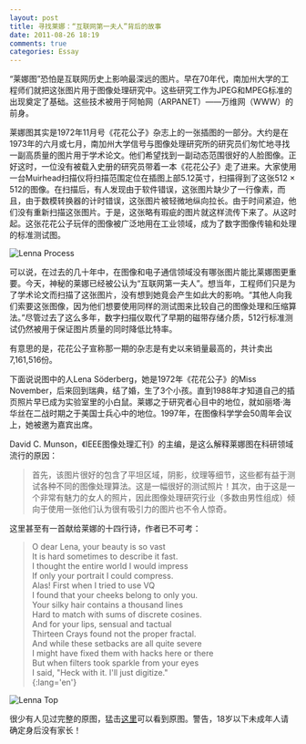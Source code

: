 ```yaml
---
layout: post
title: 寻找莱娜：“互联网第一夫人”背后的故事
date: 2011-08-26 18:19
comments: true
categories: Essay
---
```


“莱娜图”恐怕是互联网历史上影响最深远的图片。早在70年代，南加州大学的工程师们就把这张图片用于图像处理研究中。这些研究工作为JPEG和MPEG标准的出现奠定了基础。这些技术被用于阿帕网（ARPANET）——万维网（WWW）的前身。

莱娜图其实是1972年11月号《花花公子》杂志上的一张插图的一部分。大约是在1973年的六月或七月，南加州大学信号与图像处理研究所的研究员们匆忙地寻找一副高质量的图片用于学术论文。他们希望找到一副动态范围很好的人脸图像。正好这时，一位没有被载入史册的研究员带着一本《花花公子》走了进来。大家使用一台Muirhead扫描仪将扫描范围定位在插图上部5.12英寸，扫描得到了这张512 × 512的图像。在扫描后，有人发现由于软件错误，这张图片缺少了一行像素，而且，由于数模转换器的计时错误，这张图片被轻微地纵向拉长。由于时间紧迫，他们没有重新扫描这张图片。于是，这张略有瑕疵的图片就这样流传下来了。从这时起。这张花花公子玩伴的图像被广泛地用在工业领域，成为了数字图像传输和处理的标准测试图。

![Lenna Process](http://i.minus.com/ibjRKAPL1z8ral.jpg)

<!-- more -->

可以说，在过去的几十年中，在图像和电子通信领域没有哪张图片能比莱娜图更重要。今天，神秘的莱娜已经被公认为“互联网第一夫人”。想当年，工程师们只是为了学术论文而扫描了这张图片，没有想到她竟会产生如此大的影响。“其他人向我们索要这张图像，因为他们想要使用同样的测试图来比较自己的图像处理和压缩算法。”尽管过去了这么多年，数字扫描仪取代了早期的磁带存储介质，512行标准测试仍然被用于保证图片质量的同时降低比特率。

有意思的是，花花公子宣称那一期的杂志是有史以来销量最高的，共计卖出7,161,516份。

下面说说图中的人Lena Söderberg，她是1972年《花花公子》的Miss November，后来回到瑞典，结了婚，生了3个小孩。直到1988年才知道自己的插页照片早已成为实验室里的小白鼠。莱娜之于研究者心目中的地位，就如丽塔·海华丝在二战时期之于美国士兵心中的地位。1997年，在图像科学学会50周年会议上，她被邀为嘉宾出席。

David C. Munson，《IEEE图像处理汇刊》的主编，是这么解释莱娜图在科研领域流行的原因：

> 首先，该图片很好的包含了平坦区域，阴影，纹理等细节，这些都有益于测试各种不同的图像处理算法。这是一幅很好的测试照片！其次，由于这是一个非常有魅力的女人的照片，因此图像处理研究行业（多数由男性组成）倾向于使用一张他们认为很有吸引力的图片也不令人惊奇。

这里甚至有一首献给莱娜的十四行诗，作者已不可考：

> O dear Lena, your beauty is so vast  
> It is hard sometimes to describe it fast.  
> I thought the entire world I would impress  
> If only your portrait I could compress.  
> Alas! First when I tried to use VQ  
> I found that your cheeks belong to only you.  
> Your silky hair contains a thousand lines  
> Hard to match with sums of discrete cosines.  
> And for your lips, sensual and tactual  
> Thirteen Crays found not the proper fractal.  
> And while these setbacks are all quite severe  
> I might have fixed them with hacks here or there  
> But when filters took sparkle from your eyes  
> I said, "Heck with it. I'll just digitize."  
{:lang='en'}

![Lenna Top](http://i.minus.com/iVw5lBriVXJsn.jpg)

很少有人见过完整的原图，猛击[这里](http://www.lenna.org/full/l_hires.jpg)可以看到原图。警告，18岁以下未成年人请确定身后没有家长！

